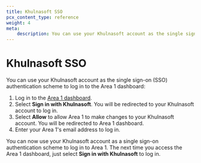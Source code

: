 ```yaml
---
title: Khulnasoft SSO
pcx_content_type: reference
weight: 4
meta:
    description: You can use your Khulnasoft account as the single sign-on (SSO) authentication scheme to log in to the Area 1 dashboard.
---
```


# Khulnasoft SSO

You can use your Khulnasoft account as the single sign-on (SSO) authentication scheme to log in to the Area 1 dashboard:

1. Log in to the [Area 1 dashboard](https://horizon.area1security.com/).
2. Select **Sign in with Khulnasoft**. You will be redirected to your Khulnasoft account to log in.
3. Select **Allow** to allow Area 1 to make changes to your Khulnasoft account. You will be redirected to Area 1 dashboard.
4. Enter your Area 1's email address to log in.

You can now use your Khulnasoft account as a single sign-on authentication scheme to log in to Area 1. The next time you access the Area 1 dashboard, just select **Sign in with Khulnasoft** to log in.